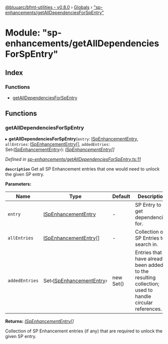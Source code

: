 [@bluuarc/bfmt-utilities - v0.8.0](../README.md) › [Globals](../globals.md) › ["sp-enhancements/getAllDependenciesForSpEntry"](_sp_enhancements_getalldependenciesforspentry_.md)

# Module: "sp-enhancements/getAllDependenciesForSpEntry"

## Index

### Functions

* [getAllDependenciesForSpEntry](_sp_enhancements_getalldependenciesforspentry_.md#getalldependenciesforspentry)

## Functions

###  getAllDependenciesForSpEntry

▸ **getAllDependenciesForSpEntry**(`entry`: [ISpEnhancementEntry](../interfaces/_datamine_types_.ispenhancemententry.md), `allEntries`: [ISpEnhancementEntry](../interfaces/_datamine_types_.ispenhancemententry.md)[], `addedEntries`: Set‹[ISpEnhancementEntry](../interfaces/_datamine_types_.ispenhancemententry.md)›): *[ISpEnhancementEntry](../interfaces/_datamine_types_.ispenhancemententry.md)[]*

*Defined in [sp-enhancements/getAllDependenciesForSpEntry.ts:11](https://github.com/BluuArc/bfmt-utilities/blob/master/src/sp-enhancements/getAllDependenciesForSpEntry.ts#L11)*

**`description`** Get all SP Enhancement entries that one would need to unlock the given SP entry.

**Parameters:**

Name | Type | Default | Description |
------ | ------ | ------ | ------ |
`entry` | [ISpEnhancementEntry](../interfaces/_datamine_types_.ispenhancemententry.md) | - | SP Entry to get dependencies for. |
`allEntries` | [ISpEnhancementEntry](../interfaces/_datamine_types_.ispenhancemententry.md)[] | - | Collection of SP Entries to search in. |
`addedEntries` | Set‹[ISpEnhancementEntry](../interfaces/_datamine_types_.ispenhancemententry.md)› | new Set<ISpEnhancementEntry>() | Entries that have already been added to the resulting collection; used to handle circular references. |

**Returns:** *[ISpEnhancementEntry](../interfaces/_datamine_types_.ispenhancemententry.md)[]*

Collection of SP Enhancement entries (if any) that are required to unlock the given SP entry.
